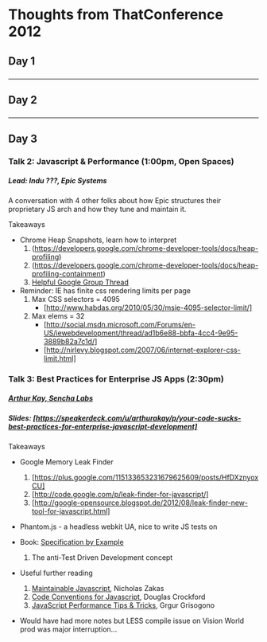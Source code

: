 # Thoughts from ThatConference 2012

## Day 1

### 


***

## Day 2

### 


***


## Day 3


### Talk 2: Javascript & Performance (1:00pm, Open Spaces)
##### Lead: Indu ???, Epic Systems

A conversation with 4 other folks about how Epic structures their proprietary JS arch
and how they tune and maintain it.

Takeaways
* Chrome Heap Snapshots, learn how to interpret
  1. (https://developers.google.com/chrome-developer-tools/docs/heap-profiling)
  2. (https://developers.google.com/chrome-developer-tools/docs/heap-profiling-containment)
  3. [Helpful Google Group Thread](https://groups.google.com/forum/?fromgroups#!topic/google-chrome-developer-tools/pfhssg-h6es%5B1-25%5D)
* Reminder: IE has finite css rendering limits per page
  1. Max CSS selectors = 4095 
      * [http://www.habdas.org/2010/05/30/msie-4095-selector-limit/]
  2. Max <link> elems = 32
      * [http://social.msdn.microsoft.com/Forums/en-US/iewebdevelopment/thread/ad1b6e88-bbfa-4cc4-9e95-3889b82a7c1d/]
      * [http://nirlevy.blogspot.com/2007/06/internet-explorer-css-limit.html]


### Talk 3: Best Practices for Enterprise JS Apps (2:30pm)
##### [Arthur Kay, Sencha Labs](http://speakerdeck.com/u/arthurakay)
##### Slides: [https://speakerdeck.com/u/arthurakay/p/your-code-sucks-best-practices-for-enterprise-javascript-development]

Takeaways
* Google Memory Leak Finder
  1. [https://plus.google.com/115133653231679625609/posts/HfDXznyoxCU]
  2. [http://code.google.com/p/leak-finder-for-javascript/]
  3. [http://google-opensource.blogspot.de/2012/08/leak-finder-new-tool-for-javascript.html]

* Phantom.js - a headless webkit UA, nice to write JS tests on

* Book: [Specification by Example](http://specificationbyexample.com/)
  1. The anti-Test Driven Development concept

* Useful further reading
  1. [Maintainable Javascript](http://shop.oreilly.com/product/0636920025245.do), Nicholas Zakas
  2. [Code Conventions for Javascript](http://javascript.crockford.com/code.html), Douglas Crockford
  3. [JavaScript Performance Tips & Tricks](http://moduscreate.com/javascript-performance-tips-tricks/), Grgur Grisogono

* Would have had more notes but LESS compile issue on Vision World prod was major interruption...